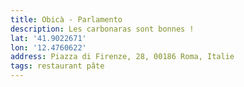 ```yaml
---
title: Obicà - Parlamento
description: Les carbonaras sont bonnes !
lat: '41.9022671'
lon: '12.4760622'
address: Piazza di Firenze, 28, 00186 Roma, Italie
tags: restaurant pâte
---
```

